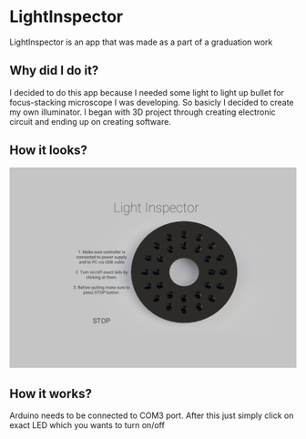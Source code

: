# LightInspector
LightInspector is an app that was made as a part of a graduation work

## Why did I do it?
I decided to do this app because I needed some light to light up bullet for focus-stacking microscope I was developing.
So basicly I decided to create my own illuminator.
I began with 3D project through creating electronic circuit and ending up on creating software.

## How it looks?
![Screenshot](image.png)

## How it works?
Arduino needs to be connected to COM3 port.
After this just simply click on exact LED which you wants to turn on/off
